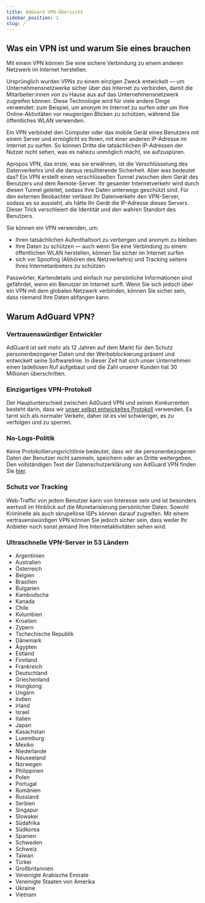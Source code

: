 ```yaml
---
title: AdGuard VPN-Übersicht
sidebar_position: 1
slug: /
---
```


## Was ein VPN ist und warum Sie eines brauchen

Mit einem VPN können Sie eine sichere Verbindung zu einem anderen Netzwerk im Internet herstellen.

Ursprünglich wurden VPNs zu einem einzigen Zweck entwickelt — um Unternehmensnetzwerke sicher über das Internet zu verbinden, damit die Mitarbeiter:innen von zu Hause aus auf das Unternehmensnetzwerk zugreifen können. Diese Technologie wird für viele andere Dinge verwendet: zum Beispiel, um anonym im Internet zu surfen oder um Ihre Online-Aktivitäten vor neugierigen Blicken zu schützen, während Sie öffentliches WLAN verwenden.

Ein VPN verbindet den Computer oder das mobile Gerät eines Benutzers mit einem Server und ermöglicht es Ihnen, mit einer anderen IP-Adresse im Internet zu surfen. So können Dritte die tatsächlichen IP-Adressen der Nutzer nicht sehen, was es nahezu unmöglich macht, sie aufzuspüren.

Apropos VPN, das erste, was sie erwähnen, ist die Verschlüsselung des Datenverkehrs und die daraus resultierende Sicherheit. Aber was bedeutet das? Ein VPN erstellt einen verschlüsselten Tunnel zwischen dem Gerät des Benutzers und dem Remote-Server. Ihr gesamter Internetverkehr wird durch diesen Tunnel geleitet, sodass Ihre Daten unterwegs geschützt sind. Für den externen Beobachter verlässt Ihr Datenverkehr den VPN-Server, sodass es so aussieht, als hätte Ihr Gerät die IP-Adresse dieses Servers. Dieser Trick verschleiert die Identität und den wahren Standort des Benutzers.

Sie können ein VPN verwenden, um:

* Ihren tatsächlichen Aufenthaltsort zu verbergen und anonym zu bleiben
* Ihre Daten zu schützen — auch wenn Sie eine Verbindung zu einem öffentlichen WLAN herstellen, können Sie sicher im Internet surfen
* sich vor Spoofing (Abhören des Netzverkehrs) und Tracking seitens Ihres Internetanbieters zu schützen

Passwörter, Kartendetails und einfach nur persönliche Informationen sind gefährdet, wenn ein Benutzer im Internet surft. Wenn Sie sich jedoch über ein VPN mit dem globalen Netzwerk verbinden, können Sie sicher sein, dass niemand Ihre Daten abfangen kann.

## Warum AdGuard VPN?

### Vertrauenswürdiger Entwickler
AdGuard ist seit mehr als 12 Jahren auf dem Markt für den Schutz personenbezogener Daten und der Werbeblockierung präsent und entwickelt seine Softwarelinie. In dieser Zeit hat sich unser Unternehmen einen tadellosen Ruf aufgebaut und die Zahl unserer Kunden hat 30 Millionen überschritten.

### Einzigartiges VPN-Protokoll
Der Hauptunterschied zwischen AdGuard VPN und seinen Konkurrenten besteht darin, dass wir [unser selbst entwickeltes Protokoll](/general/adguard-vpn-protocol.mdx) verwenden. Es tarnt sich als normaler Verkehr, daher ist es viel schwieriger, es zu verfolgen und zu sperren.

### No-Logs-Politik

Keine Protokollierungsrichtlinie bedeutet, dass wir die personenbezogenen Daten der Benutzer nicht sammeln, speichern oder an Dritte weitergeben. Den vollständigen Text der Datenschutzerklärung von AdGuard VPN finden Sie [hier](https://adguard-vpn.com/privacy.html).

### Schutz vor Tracking
Web-Traffic von jedem Benutzer kann von Interesse sein und ist besonders wertvoll im Hinblick auf die Monetarisierung persönlicher Daten. Sowohl Kriminelle als auch skrupellose ISPs können darauf zugreifen. Mit einem vertrauenswürdigen VPN können Sie jedoch sicher sein, dass weder Ihr Anbieter noch sonst jemand Ihre Internetaktivitäten sehen wird.

### Ultraschnelle VPN-Server in 53 Ländern

* Argentinien
* Australien
* Österreich
* Belgien
* Brasilien
* Bulgarien
* Kambodscha
* Kanada
* Chile
* Kolumbien
* Kroatien
* Zypern
* Tschechische Republik
* Dänemark
* Ägypten
* Estland
* Finnland
* Frankreich
* Deutschland
* Griechenland
* Hongkong
* Ungarn
* Indien
* Irland
* Israel
* Italien
* Japan
* Kasachstan
* Luxemburg
* Mexiko
* Niederlande
* Neuseeland
* Norwegen
* Philippinen
* Polen
* Portugal
* Rumänien
* Russland
* Serbien
* Singapur
* Slowakei
* Südafrika
* Südkorea
* Spanien
* Schweden
* Schweiz
* Taiwan
* Türkei
* Großbritannien
* Vereinigte Arabische Emirate
* Vereinigte Staaten von Amerika
* Ukraine
* Vietnam
